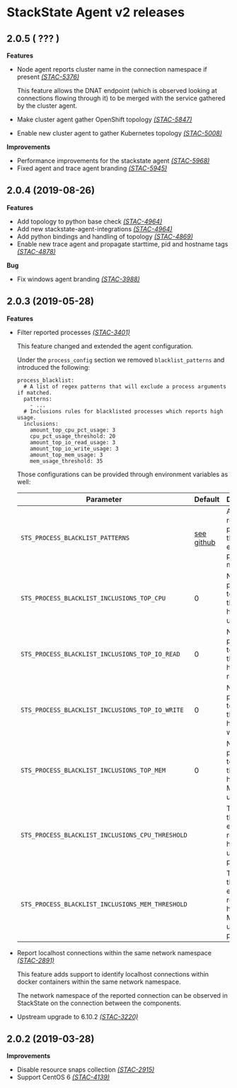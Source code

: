 # StackState Agent v2 releases

## 2.0.5 ( ??? )

**Features**

- Node agent reports cluster name in the connection namespace if present _[(STAC-5376)](https://stackstate.atlassian.net/browse/STAC-5376)_

  This feature allows the DNAT endpoint (which is observed looking at connections flowing through it) to be merged with the service gathered by the cluster agent.
   
- Make cluster agent gather OpenShift topology _[(STAC-5847)](https://stackstate.atlassian.net/browse/STAC-5847)_
- Enable new cluster agent to gather Kubernetes topology _[(STAC-5008)](https://stackstate.atlassian.net/browse/STAC-5008)_

**Improvements**

- Performance improvements for the stackstate agent _[(STAC-5968)](https://stackstate.atlassian.net/browse/STAC-5968)_
- Fixed agent and trace agent branding _[(STAC-5945)](https://stackstate.atlassian.net/browse/STAC-5945)_

## 2.0.4 (2019-08-26)

**Features**

- Add topology to python base check _[(STAC-4964)](https://stackstate.atlassian.net/browse/STAC-4964)_
- Add new stackstate-agent-integrations _[(STAC-4964)](https://stackstate.atlassian.net/browse/STAC-4964)_
- Add python bindings and handling of topology _[(STAC-4869)](https://stackstate.atlassian.net/browse/STAC-4869)_
- Enable new trace agent and propagate starttime, pid and hostname tags _[(STAC-4878)](https://stackstate.atlassian.net/browse/STAC-4878)_

**Bug**

- Fix windows agent branding _[(STAC-3988)](https://stackstate.atlassian.net/browse/STAC-3988)_

## 2.0.3 (2019-05-28)

**Features**

- Filter reported processes _[(STAC-3401)](https://stackstate.atlassian.net/browse/STAC-3401)_

  This feature changed and extended the agent configuration.
  
  Under the `process_config` section we removed `blacklist_patterns` and introduced the following:
  
  ```
  process_blacklist:
    # A list of regex patterns that will exclude a process arguments if matched.
    patterns:
      - ...
    # Inclusions rules for blacklisted processes which reports high usage.
    inclusions:
      amount_top_cpu_pct_usage: 3
      cpu_pct_usage_threshold: 20
      amount_top_io_read_usage: 3
      amount_top_io_write_usage: 3
      amount_top_mem_usage: 3
      mem_usage_threshold: 35
  ```
  
  Those configurations can be provided through environment variables as well:
    
  | Parameter | Default | Description |
  |-----------|---------|-------------|
  | `STS_PROCESS_BLACKLIST_PATTERNS` | [see github](https://github.com/StackVista/stackstate-process-agent/blob/master/config/config_nix.go) | A list of regex patterns that will exclude a process if matched |
  | `STS_PROCESS_BLACKLIST_INCLUSIONS_TOP_CPU` | 0 | Number of processes to report that have a high CPU usage |
  | `STS_PROCESS_BLACKLIST_INCLUSIONS_TOP_IO_READ` | 0 | Number of processes to report that have a high IO read usage |
  | `STS_PROCESS_BLACKLIST_INCLUSIONS_TOP_IO_WRITE` | 0 | Number of processes to report that have a high IO write usage |
  | `STS_PROCESS_BLACKLIST_INCLUSIONS_TOP_MEM` | 0 | Number of processes to report that have a high Memory usage |
  | `STS_PROCESS_BLACKLIST_INCLUSIONS_CPU_THRESHOLD` |  | Threshold that enables the reporting of high CPU usage processes |
  | `STS_PROCESS_BLACKLIST_INCLUSIONS_MEM_THRESHOLD` |  | Threshold that enables the reporting of high Memory usage processes |

- Report localhost connections within the same network namespace _[(STAC-2891)](https://stackstate.atlassian.net/browse/STAC-2891)_
  
  This feature adds support to identify localhost connections within docker containers within the same network namespace.
  
  The network namespace of the reported connection can be observed in StackState on the connection between the components.

- Upstream upgrade to 6.10.2 _[(STAC-3220)](https://stackstate.atlassian.net/browse/STAC-3220)_

## 2.0.2 (2019-03-28)

**Improvements**

- Disable resource snaps collection _[(STAC-2915)](https://stackstate.atlassian.net/browse/STAC-2915)_
- Support CentOS 6 _[(STAC-4139)](https://stackstate.atlassian.net/browse/STAC-4139)_
